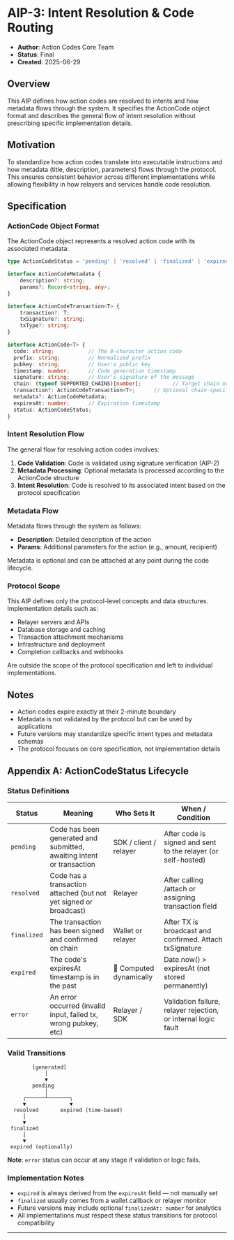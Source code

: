 # AIP-3: Intent Resolution & Code Routing

- **Author**: Action Codes Core Team  
- **Status**: Final  
- **Created**: 2025-06-29

## Overview

This AIP defines how action codes are resolved to intents and how metadata flows through the system. It specifies the ActionCode object format and describes the general flow of intent resolution without prescribing specific implementation details.

## Motivation

To standardize how action codes translate into executable instructions and how metadata (title, description, parameters) flows through the protocol. This ensures consistent behavior across different implementations while allowing flexibility in how relayers and services handle code resolution.

## Specification

### ActionCode Object Format

The ActionCode object represents a resolved action code with its associated metadata:

```typescript
type ActionCodeStatus = 'pending' | 'resolved' | 'finalized' | 'expired' | 'error';

interface ActionCodeMetadata {
    description?: string;
    params?: Record<string, any>;
}

interface ActionCodeTransaction<T> {
    transaction?: T;
    txSignature?: string;
    txType?: string;
}

interface ActionCode<T> {
  code: string;           // The 8-character action code
  prefix: string;         // Normalized prefix
  pubkey: string;         // User's public key
  timestamp: number;      // Code generation timestamp
  signature: string;      // User's signature of the message
  chain: (typeof SUPPORTED_CHAINS)[number];          // Target chain or network (e.g., "solana")
  transaction?: ActionCodeTransaction<T>;      // Optional chain-specific or serialized transaction
  metadata?: ActionCodeMetadata;
  expiresAt: number;      // Expiration timestamp
  status: ActionCodeStatus;
}
```

### Intent Resolution Flow

The general flow for resolving action codes involves:

1. **Code Validation**: Code is validated using signature verification (AIP-2)
2. **Metadata Processing**: Optional metadata is processed according to the ActionCode structure
3. **Intent Resolution**: Code is resolved to its associated intent based on the protocol specification

### Metadata Flow

Metadata flows through the system as follows:

- **Description**: Detailed description of the action
- **Params**: Additional parameters for the action (e.g., amount, recipient)

Metadata is optional and can be attached at any point during the code lifecycle.

### Protocol Scope

This AIP defines only the protocol-level concepts and data structures. Implementation details such as:

- Relayer servers and APIs
- Database storage and caching
- Transaction attachment mechanisms
- Infrastructure and deployment
- Completion callbacks and webhooks

Are outside the scope of the protocol specification and left to individual implementations.

## Notes

- Action codes expire exactly at their 2-minute boundary
- Metadata is not validated by the protocol but can be used by applications
- Future versions may standardize specific intent types and metadata schemas
- The protocol focuses on core specification, not implementation details

## Appendix A: ActionCodeStatus Lifecycle

### Status Definitions

| Status | Meaning | Who Sets It | When / Condition |
|--------|---------|-------------|------------------|
| `pending` | Code has been generated and submitted, awaiting intent or transaction | SDK / client / relayer | After code is signed and sent to the relayer (or self-hosted) |
| `resolved` | Code has a transaction attached (but not yet signed or broadcast) | Relayer | After calling /attach or assigning transaction field |
| `finalized` | The transaction has been signed and confirmed on chain | Wallet or relayer | After TX is broadcast and confirmed. Attach txSignature |
| `expired` | The code's expiresAt timestamp is in the past | 🔁 Computed dynamically | Date.now() > expiresAt (not stored permanently) |
| `error` | An error occurred (invalid input, failed tx, wrong pubkey, etc) | Relayer / SDK | Validation failure, relayer rejection, or internal logic fault |

### Valid Transitions

```
        [generated]
            │
            ▼
        pending
            │
     ┌──────┴───────┐
     ▼              ▼
  resolved       expired (time-based)
     │
     ▼
 finalized
     │
     ▼
 expired (optionally)
```

**Note**: `error` status can occur at any stage if validation or logic fails.

### Implementation Notes

- `expired` is always derived from the `expiresAt` field — not manually set
- `finalized` usually comes from a wallet callback or relayer monitor
- Future versions may include optional `finalizedAt: number` for analytics
- All implementations must respect these status transitions for protocol compatibility

---
